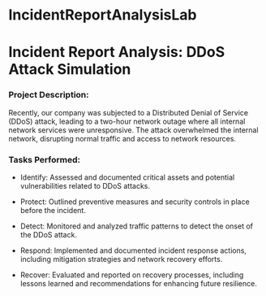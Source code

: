 # IncidentReportAnalysisLab

<h1>Incident Report Analysis: DDoS Attack Simulation</h1>

<h3>Project Description:</h3>
<p>Recently, our company was subjected to a Distributed Denial of Service (DDoS) attack, leading to a two-hour network outage where all internal network services were unresponsive. The attack overwhelmed the internal network, disrupting normal traffic and access to network resources.</p>

<h3>Tasks Performed:</h3>
<ul>
  <li>
    <p>Identify: Assessed and documented critical assets and potential vulnerabilities related to DDoS attacks.</p>
  </li>
  <li>
    <p>Protect: Outlined preventive measures and security controls in place before the incident.</p>
  </li>
  <li>
    <p>Detect: Monitored and analyzed traffic patterns to detect the onset of the DDoS attack.</p>
  </li>
  <li>
    <p>Respond: Implemented and documented incident response actions, including mitigation strategies and network recovery efforts.</p>
  </li>
  <li>
    <p>  Recover: Evaluated and reported on recovery processes, including lessons learned and recommendations for enhancing future resilience.</p>
  </li> 
  
</ul>
